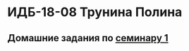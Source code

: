 #  ИДБ-18-08 Трунина Полина

## Домашние задания по [семинару 1](https://github.com/stankin/design-part-1/wiki/sem1)
